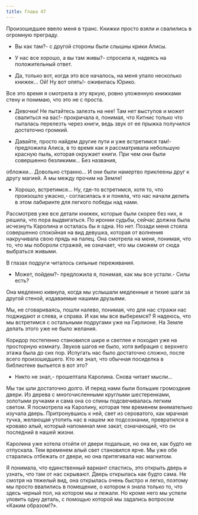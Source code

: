 ```yaml
---
title: Глава 47
---
```


Произошедшее ввело меня в транс. Книжки просто взяли и свалились в огромную преграду. 

- Вы как там?- с другой стороны были слышны крики Алисы.

- У нас все хорошо, а вы там живы?- спросила я, надеясь на положительный ответ.

- Да, только вот, когда это все началось, на меня упало несколько книжек… Ой! Ну вот опять!- оживилась Юрико.

Все это время я смотрела в эту яркую, ровно уложенную книжками стену и понимаю, что это не с проста. 

- Девочки! Не пытайтесь залезть на нее! Там нет выступов и может свалиться на вас!- прокричала я, понимая, что Китнис только что пыталась перелезть через книги, ведь звук от ее прыжка получился достаточно громкий.

- Давайте, просто найдем другие пути и уже встретимся там!- предложила Алиса, в то время как я рассматривала небольшую красную пыль, которая окружает книги. При чем они были совершенно безликими… Без названия,

обложки… Довольно странно… И они были намертво приклеены друг к другу магией. А мы между прочим на Земле!

- Хорошо, встретимся… Ну, где-то встретимся, хотя то, что произошло ужасно,- согласилась я и поняла, что нас начали делить в этом лабиринте для легкого победы над нами.

Рассмотрев уже все детали книжек, которые были скорее без них, я решила, что пора выдвигаться. По иронии судьбы, сейчас должна была исчезнуть Каролина и осталась бы я одна. Но нет. Позади меня стояла совершенно спокойная на вид девушка, которая от волнения накручивала свою прядь на палец. Она смотрела на меня, понимая, что то, что мы побороли стражей, не означает, что мы сможем от сюда выбраться живыми. 

В глазах подруги читалось сильные переживания.

- Может, пойдем?- предложила я, понимая, как мы все устали.- Силы есть?

Она медленно кивнула, когда мы услышали медленные и тихие шаги за другой стеной, издаваемые нашими друзьями.

Мы, не сговариваясь, пошли налево, понимая, что для нас стражи нас поджидают и слева, и справа. И как мы все выберемся? Я надеюсь, что мы встретимся с остальными подругами уже на Гирлионе. На Земле делать этого уже не было желания. 

Коридор постепенно становился шире и светлее и походил уже на просторную комнату. Звуков шагов не было, хотя вибрация с верхнего этажа была до сих пор. Испугать нас было достаточно сложно, после всего произошедшего. Кто же знал, что обычная посиделка в библиотеке выльется в вот это?

- Никто не знал,- прошептала Каролина. Снова читает мысли… 

Мы так шли достаточно долго. И перед нами были большие громоздкие двери. Из дерева с многочисленными круглыми шестеренками, золотыми ручками и сама она со спины подсвечивалась легким светом. Я посмотрела на Каролину, которая тем временем внимательно изучала дверь. Притронувшись к ней, свет из сероватого, как мрачная тучка, желающая утопить нас в нашем же подсознании, превратился в кроваво алый, который напоминал мне закат, означающий, что он последний в нашей жизни.

Каролина уже хотела отойти от двери подальше, но она ее, как будто не отпускала. Тем временем алый свет становился ярче. Мы уже обе старались отбежать от двери, но она притягивала нас магнитом.

Я понимала, что единственный вариант спастись, это открыть дверь и узнать, что там от нас скрывают. Дверь открылась как будто сама. Не смотря на тяжелый вид, она открылась очень быстро и легко, поэтому мы просто ввалились в помещение, о котором я знала только то, что здесь черный пол, на котором мы и лежали. Но кроме него мы успели уловить одну деталь, с помощью которой мы задались вопросом «Каким образом!?».
